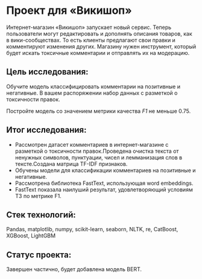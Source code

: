 # Проект для «Викишоп»

Интернет-магазин «Викишоп» запускает новый сервис. Теперь пользователи могут редактировать и дополнять описания товаров, как в вики-сообществах. То есть клиенты предлагают свои правки и комментируют изменения других. Магазину нужен инструмент, который будет искать токсичные комментарии и отправлять их на модерацию. 

## Цель исследования:

Обучите модель классифицировать комментарии на позитивные и негативные. В вашем распоряжении набор данных с разметкой о токсичности правок.

Постройте модель со значением метрики качества *F1* не меньше 0.75. 

## Итог исследования:

- Рассмотрен датасет комментариев в интернет-магазине с разметкой о токсичности правок.Проведена очистка текста от ненужных символов, пунктуации, чисел и лемманизация слов в тексте.Создана матрица TF-IDF признаков.
- Обучены модели для классификации комментариев на позитивные и негативные.
- Рассмотрена библиотека FastText, использующая word embeddings.
- FastText показала наилуший результат, удовлетворяющий условиям ТЗ по метрике F1.

## Стек технологий:

Pandas, matplotlib, numpy, scikit-learn, seaborn, NLTK, re, CatBoost, XGBoost, LightGBM

## Статус проекта:

Завершен частично, будет добавлена модель BERT.